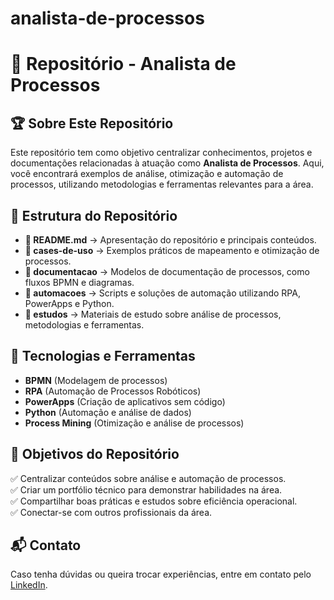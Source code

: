 # analista-de-processos
# 📌 Repositório - Analista de Processos

## 🏆 Sobre Este Repositório
Este repositório tem como objetivo centralizar conhecimentos, projetos e documentações relacionadas à atuação como **Analista de Processos**. Aqui, você encontrará exemplos de análise, otimização e automação de processos, utilizando metodologias e ferramentas relevantes para a área.

## 📂 Estrutura do Repositório

- **📄 README.md** → Apresentação do repositório e principais conteúdos.
- **📂 cases-de-uso** → Exemplos práticos de mapeamento e otimização de processos.
- **📂 documentacao** → Modelos de documentação de processos, como fluxos BPMN e diagramas.
- **📂 automacoes** → Scripts e soluções de automação utilizando RPA, PowerApps e Python.
- **📂 estudos** → Materiais de estudo sobre análise de processos, metodologias e ferramentas.

## 🚀 Tecnologias e Ferramentas
- **BPMN** (Modelagem de processos)
- **RPA** (Automação de Processos Robóticos)
- **PowerApps** (Criação de aplicativos sem código)
- **Python** (Automação e análise de dados)
- **Process Mining** (Otimização e análise de processos)

## 📌 Objetivos do Repositório
✅ Centralizar conteúdos sobre análise e automação de processos.  
✅ Criar um portfólio técnico para demonstrar habilidades na área.  
✅ Compartilhar boas práticas e estudos sobre eficiência operacional.  
✅ Conectar-se com outros profissionais da área.

## 📬 Contato
Caso tenha dúvidas ou queira trocar experiências, entre em contato pelo [LinkedIn](#).
